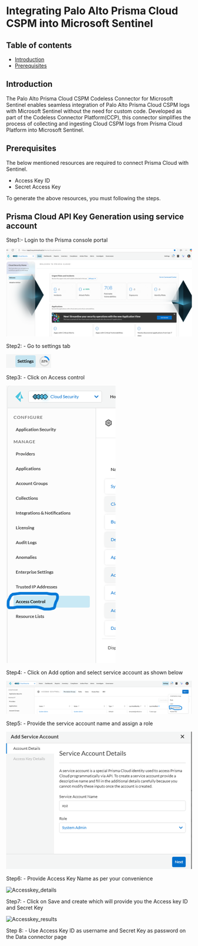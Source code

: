 
# Integrating Palo Alto Prisma Cloud CSPM into Microsoft Sentinel
## Table of contents
- [Introduction](#intro)
- [Prerequisites](#step2)

<a name="intro">

## Introduction
The Palo Alto Prisma Cloud CSPM Codeless Connector for Microsoft Sentinel enables seamless integration of Palo Alto Prisma Cloud CSPM logs with Microsoft Sentinel without the need for custom code. Developed as part of the Codeless Connector Platform(CCP), this connector simplifies the process of collecting and ingesting Cloud CSPM logs from Prisma Cloud Platform into Microsoft Sentinel.

<a name="step2">
   
## Prerequisites
The below mentioned resources are required to connect Prisma Cloud with Sentinel.
- Access Key ID
- Secret Access Key

To generate the above resources, you must following the steps.


## Prisma Cloud API Key Generation using service account 

Step1:- Login to the Prisma console portal

![Prisma_console_portal](https://github.com/v-hkopparala/v-hkopparala/blob/main/Screenshot%20(1).png?raw=true)

Step2: - Go to settings tab 

![Setting](https://github.com/v-hkopparala/v-hkopparala/blob/26cf3e21a5e7b9989d41e37d9d1ec1cffae08433/Screenshot%20(2).png)

Step3: - Click on Access control

![access_control](https://github.com/v-hkopparala/v-hkopparala/blob/546dfa049122ff2c39286172432f62ae90ced096/Screenshot%20(3).png)

Step4: - Click on Add option and select service account as shown below

![add_option](https://github.com/v-hkopparala/v-hkopparala/blob/e375cbb94737d18f7629678ac272eeb648aa746d/Screenshot%20(4).png)

Step5: - Provide the service account name and assign a role

![New_Service_account](https://github.com/v-hkopparala/v-hkopparala/blob/5a74a3de98e96e94e26e5c0e0df42f81641b93ac/Screenshot%20(5).png)

Step6: - Provide Access Key Name as per your convenience

![Accesskey_details]()

Step7: - Click on Save and create which will provide you the Access key ID and Secret Key

![Accesskey_results]()

Step 8: - Use Access Key ID as username and Secret Key as password on the Data connector page


